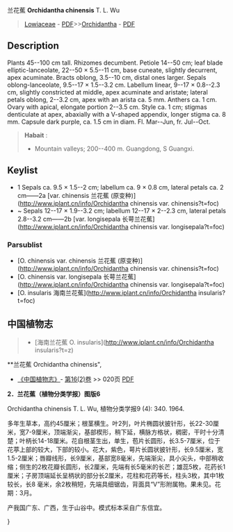 兰花蕉 **Orchidantha chinensis** T. L. Wu

> [Lowiaceae](http://www.iplant.cn/info/Lowiaceae?t=foc) - [PDF](http://www.iplant.cn/foc/pdf/Lowiaceae.pdf)>>[Orchidantha](http://www.iplant.cn/info/Orchidantha?t=foc) - [PDF](http://www.iplant.cn/foc/pdf/Orchidantha.pdf)

## Description

Plants 45--100 cm tall. Rhizomes decumbent. Petiole 14--50 cm; leaf blade elliptic-lanceolate, 22--50 × 5.5--11 cm, base cuneate, slightly decurrent, apex acuminate. Bracts oblong, 3.5--10 cm, distal ones larger. Sepals oblong-lanceolate, 9.5--17 × 1.5--3.2 cm. Labellum linear, 9--17 × 0.8--2.3 cm, slightly constricted at middle, apex acuminate and aristate; lateral petals oblong, 2--3.2 cm, apex with an arista ca. 5 mm. Anthers ca. 1 cm. Ovary with apical, elongate portion 2--3.5 cm. Style ca. 1 cm; stigmas denticulate at apex, abaxially with a V-shaped appendix, longer stigma ca. 8 mm. Capsule dark purple, ca. 1.5 cm in diam. Fl. Mar--Jun, fr. Jul--Oct.

> **Habait** : 
>* Mountain valleys; 200--400 m. Guangdong, S Guangxi.

## Keylist

* 1 Sepals ca. 9.5 × 1.5--2 cm; labellum ca. 9 × 0.8 cm, lateral petals ca. 2 cm——2a  [var. chinensis 兰花蕉 (原变种)](http://www.iplant.cn/info/Orchidantha chinensis var. chinensis?t=foc)
* ~ Sepals 12--17 × 1.9--3.2 cm; labellum 12--17 × 2--2.3 cm, lateral petals 2.8--3.2 cm——2b  [var. longisepala 长萼兰花蕉](http://www.iplant.cn/info/Orchidantha chinensis var. longisepala?t=foc)

### Parsublist

* [O.  chinensis var. chinensis  兰花蕉 (原变种)](http://www.iplant.cn/info/Orchidantha chinensis var. chinensis?t=foc)
* [O.  chinensis var. longisepala  长萼兰花蕉](http://www.iplant.cn/info/Orchidantha chinensis var. longisepala?t=foc)
* [O.  insularis  海南兰花蕉](http://www.iplant.cn/info/Orchidantha insularis?t=foc)

## 中国植物志

> * [海南兰花蕉  O.  insularis](http://www.iplant.cn/info/Orchidantha insularis?t=z)

**兰花蕉 Orchidantha chinensis",

* [《中国植物志》](http://www.iplant.cn/frps)- [第16(2)卷](http://www.iplant.cn/frps/vol/16(2)) >> 020页 [PDF](http://www.iplant.cn/frps/pdf/16(2)/020a.pdf)

**2．兰花蕉（植物分类学报）图版6**

Orchidantha chinensis T. L. Wu, 植物分类学报9 (4): 340. 1964.

多年生草本，高约45厘米；根茎横生。叶2列，叶片椭圆状披针形，长22-30厘米，宽7-9厘米，顶端渐尖，基部楔形，稍下延，横脉方格状，稠密，干时十分清楚；叶柄长14-18厘米。花自根茎生出，单生，苞片长圆形，长3.5-7厘米，位于花葶上部的较大，下部的较小。花大，紫色，萼片长圆状披针形，长9.5厘米，宽1.5-2厘米；唇瓣线形，长9厘米，基部宽8毫米，先端渐尖，具小尖头，中部稍收缩；侧生的2枚花瓣长圆形，长2厘米，先端有长5毫米的长芒；雄蕊5枚，花药长1 厘米；子房顶端延长呈柄状的部分长2厘米，花柱和花药等长，柱头3枚，其中1枚较长，长8 毫米，余2枚稍短，先端具细锯齿，背面具“V”形附属物。果未见。花期：3月。

产我国广东、广西，生于山谷中。模式标本采自广东信宜。

}